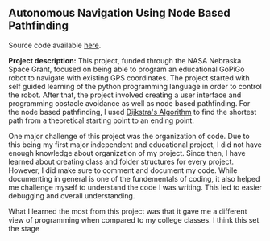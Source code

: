 ## Autonomous Navigation Using Node Based Pathfinding

Source code available [here](https://github.com/danielsmith1313/nasa-ne-2019).

**Project description:** This project, funded through the NASA Nebraska Space Grant, focused on being able to program an educational GoPiGo robot to navigate with existing GPS coordinates. The project started with self guided learning of the python programming language in order to control the
robot. After that, the project involved creating a user interface and programming obstacle avoidance as well as node based pathfinding. For the node based pathfinding, I used [Dijkstra's Algorithm](https://en.wikipedia.org/wiki/Dijkstra%27s_algorithm) to find the shortest path from a theoretical starting point to an ending point.




One major challenge of this project was the organization of code. Due to this being my first major independent and educational project, I did not have enough knowledge about organization of my project. Since then, I have learned about creating class and folder structures for every project. However, I did make sure to comment and document my code. While documenting in general is one of the fundementals of coding, it also helped me challenge myself to understand the code I was writing. This led to easier debugging and overall understanding. 


What I learned the most from this project was that it gave me a different view of programming when compared to my college classes. I think this set the stage 